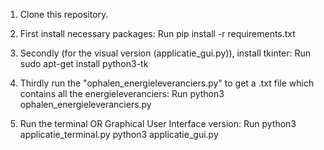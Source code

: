 1. Clone this repository.

2. First install necessary packages:
Run
pip install -r requirements.txt

3. Secondly (for the visual version (applicatie_gui.py)), install tkinter:
Run
sudo apt-get install python3-tk

4. Thirdly run the "ophalen_energieleveranciers.py" to get a .txt file which contains all the energieleveranciers:
Run
python3 ophalen_energieleveranciers.py

5. Run the terminal OR Graphical User Interface version:
Run
python3 applicatie_terminal.py
python3 applicatie_gui.py
